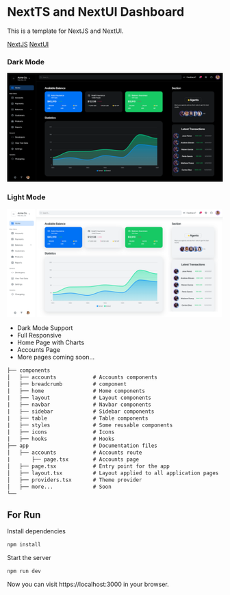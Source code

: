 # NextTS and NextUI Dashboard

This is a template for NextJS and NextUI.

[NextJS](https://nextjs.org/)
[NextUI](https://nextui.org/)

### Dark Mode
![Dashboard Dark Mode](./public/dark.png)

### Light Mode
![Dashboard Light Mode](./public/light.png)


- Dark Mode Support
- Full Responsive
- Home Page with Charts
- Accounts Page
- More pages coming soon...

```
├── components
│   ├── accounts            # Accounts components
│   ├── breadcrumb          # component
|   ├── home                # Home components
|   ├── layout              # Layout components
|   ├── navbar              # Navbar components
|   ├── sidebar             # Sidebar components
|   ├── table               # Table components
|   ├── styles              # Some reusable components
|   ├── icons               # Icons
|   ├── hooks               # Hooks
├── app                     # Documentation files
│   ├── accounts            # Accounts route
|       ├── page.tsx        # Accounts page
│   ├── page.tsx            # Entry point for the app
│   ├── layout.tsx          # Layout applied to all application pages
│   ├── providers.tsx       # Theme provider
│   ├── more...             # Soon
└──
```

## For Run

Install dependencies


```bash
npm install
```

Start the server



```bash
npm run dev
```

Now you can visit https://localhost:3000 in your browser.
